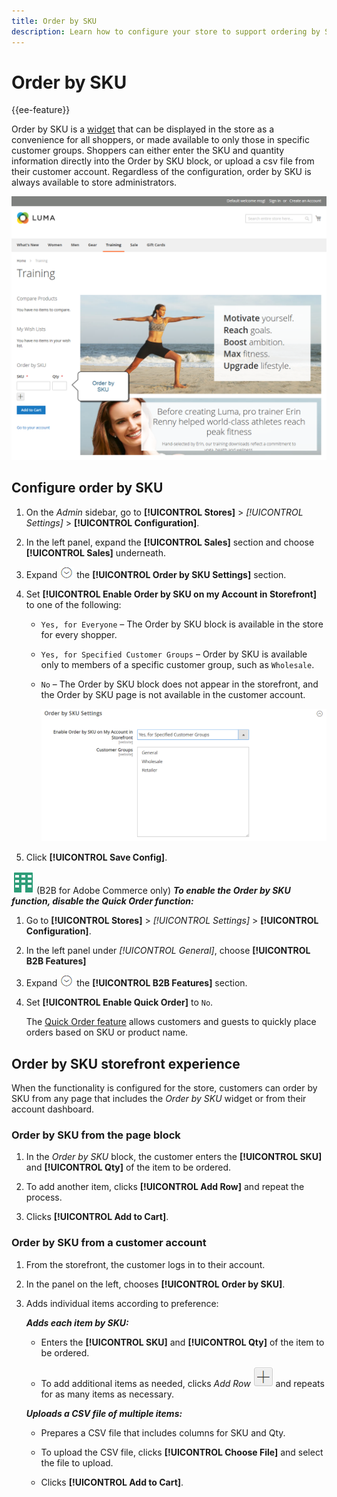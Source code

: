 ```yaml
---
title: Order by SKU
description: Learn how to configure your store to support ordering by SKU as a convenience for your customers.
---
```

# Order by SKU

{{ee-feature}}

Order by SKU is a [widget](../content-design/widgets.md) that can be displayed in the store as a convenience for all shoppers, or made available to only those in specific customer groups. Shoppers can either enter the SKU and quantity information directly into the Order by SKU block, or upload a csv file from their customer account. Regardless of the configuration, order by SKU is always available to store administrators.

![Order by SKU in the Storefront](./assets/storefront-order-by-sku.png)<!-- zoom -->

## Configure order by SKU

1. On the _Admin_ sidebar, go to **[!UICONTROL Stores]** > _[!UICONTROL Settings]_ > **[!UICONTROL Configuration]**.

1. In the left panel, expand the **[!UICONTROL Sales]** section and choose **[!UICONTROL Sales]** underneath.

1. Expand ![Expansion selector](../assets/icon-display-expand.png) the **[!UICONTROL Order by SKU Settings]** section.

1. Set **[!UICONTROL Enable Order by SKU on my Account in Storefront]** to one of the following:

    - `Yes, for Everyone` – The Order by SKU block is available in the store for every shopper.
    - `Yes, for Specified Customer Groups` – Order by SKU is available only to members of a specific customer group, such as `Wholesale`.
    - `No` – The Order by SKU block does not appear in the storefront, and the Order by SKU page is not available in the  customer account.

      ![Order by SKU Settings](../configuration-reference/sales/assets/sales-order-by-sku-settings.png)<!-- zoom -->

1. Click **[!UICONTROL Save Config]**.

![B2B for Adobe Commerce](../assets/b2b.svg) (B2B for Adobe Commerce only) _**To enable the Order by SKU function, disable the Quick Order function:**_

1. Go to **[!UICONTROL Stores]** > _[!UICONTROL Settings]_ > **[!UICONTROL Configuration]**.

1. In the left panel under _[!UICONTROL General]_, choose **[!UICONTROL B2B Features]**

1. Expand ![Expansion selector](../assets/icon-display-expand.png) the **[!UICONTROL B2B Features]** section.

1. Set **[!UICONTROL Enable Quick Order]** to `No`.

   The [Quick Order feature](../b2b/quick-order.md) allows customers and guests to quickly place orders based on SKU or product name.

## Order by SKU storefront experience

When the functionality is configured for the store, customers can order by SKU from any page that includes the _Order by SKU_ widget or from their account dashboard.

### Order by SKU from the page block

1. In the _Order by SKU_ block, the customer enters the **[!UICONTROL SKU]** and **[!UICONTROL Qty]** of the item to be ordered.

1. To add another item, clicks **[!UICONTROL Add Row]** and repeat the process.

1. Clicks **[!UICONTROL Add to Cart]**.

### Order by SKU from a customer account

1. From the storefront, the customer logs in to their account.

1. In the panel on the left, chooses **[!UICONTROL Order by SKU]**.

1. Adds individual items according to preference:

   _**Adds each item by SKU:**_

      - Enters the **[!UICONTROL SKU]** and **[!UICONTROL Qty]** of the item to be ordered.

      - To add additional items as needed, clicks _Add Row_ ![Plus sign button](../assets/button-add-item.png) and repeats for as many items as necessary.

   _**Uploads a CSV file of multiple items:**_

      - Prepares a CSV file that includes columns for SKU and Qty.

      - To upload the CSV file, clicks **[!UICONTROL Choose File]** and select the file to upload.

      - Clicks **[!UICONTROL Add to Cart]**.
